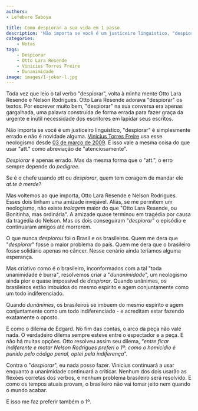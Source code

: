 ```yaml
---
authors:
- Lefebvre Saboya

title: Como despiorar a sua vida em 1 passo
description: 'Não importa se você é um justiceiro linguístico, "despiorar" é simplesmente errado e não é novidade alguma.'
categories:
    - Notas
tags:
    - Despiorar
    - Otto Lara Resende
    - Vinicius Torres Freire
    - Dunanimidade
image: images/1-joker-l.jpg
---
```

Toda vez que leio o tal verbo "despiorar", volta à minha mente Otto Lara Resende e Nelson Rodrigues. Otto Lara Resende adorava "despiorar" os textos. Por escrever muito bem, "despiorar" na sua conversa era apenas gargalhada, uma palavra construída de forma errada para fazer graça da urgente e inútil necessidade dos escritores em lapidar seus escritos. 

Não importa se você é um justiceiro linguístico, "despiorar" é simplesmente errado e não é novidade alguma. [Vinicius Torres Freire](https://www.linkedin.com/in/vinicius-torres-freire-2232a524/) usa esse neologismo desde [03 de março de 2009](https://www1.folha.uol.com.br/fsp/dinheiro/fi0303200912.htm). E isso vale a mesma coisa do que usar "att." como abreviação de "atenciosamente".

*Despiorar* é apenas errado. Mas da mesma forma que o "att.", o erro sempre depende do *pedigree*. 

Se é o chefe usando *att* ou *despiorar*, quem tem coragem de mandar ele *at.te à merde*?

Mas voltemos ao que importa, Otto Lara Resende e Nelson Rodrigues. Esses dois tinham uma amizade invejável. Aliás, se me permitem um neologismo, não existe *trolagem* maior do que "Otto Lara Resende, ou Bonitinha, mas ordinária". A amizade quase terminou em tragédia por causa da tragédia do Nelson. Mas os dois conseguiram "*despiorar*" o episódio e continuaram amigos até morrerem.

O que nunca *despiorou* foi o Brasil e os brasileiros. Quem me dera que "*despiorar*" fosse o maior problema do país. Quem me dera que o brasileiro fosse solidário apenas no câncer. Nesse cenário ainda teríamos alguma esperança.

Mas criativo como é o brasileiro, inconformados com a tal "toda unanimidade é burra", resolvemos criar a "*dunanimidade*", um neologismo ainda pior e quase impossível de *despiorar*. Quando unânimes, os brasileiros estão imbuídos do mesmo espírito e agem conjuntamente como um todo indiferenciado.

Quando *dunânimes*, os brasileiros se imbuem do mesmo espírito e agem conjuntamente como um todo indiferenciado - e acreditam estar fazendo exatamente o oposto.

É como o dilema de Edgard. No fim das contas, o arco da peça não vale nada. O verdadeiro dilema sempre esteve entre o espectador e a peça. E não há muitas opções. Otto resolveu assim seu dilema, “*entre ficar indiferente e matar Nelson Rodrigues preferi o 1º: como o homicídio é punido pelo código penal, optei pela indiferença*”.

Contra o "*despiorar*", eu nada posso fazer. Vinicius continuará a usar enquanto a unanimidade continuará a criticar. Nenhum dos dois usarão as flexões corretas dos verbos, e nenhum problema brasileiro será resolvido. E como os tempos atuais provam, o brasileiro não vai tomar jeito nem quando o mundo acabar.

E isso me faz preferir também o 1º.

